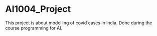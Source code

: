 # AI1004_Project
This project is about modelling of covid cases in india. Done during the course programming for AI.
